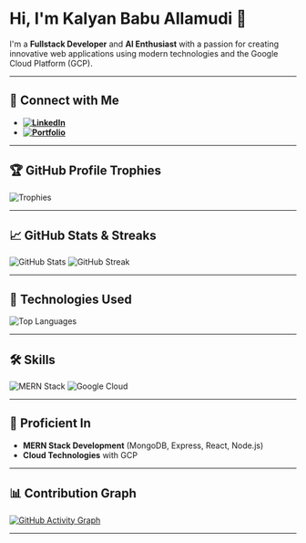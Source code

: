 # Hi, I'm Kalyan Babu Allamudi 👋

I'm a **Fullstack Developer** and **AI Enthusiast** with a passion for creating innovative web applications using modern technologies and the Google Cloud Platform (GCP).

---

## 🔗 Connect with Me
- **[![LinkedIn](https://img.shields.io/badge/LinkedIn-blue?style=flat-square&logo=linkedin&logoColor=white)](https://www.linkedin.com/in/kalyanbabu-allamudi)**
- **[![Portfolio](https://img.shields.io/badge/Portfolio-ff6f61?style=flat-square&logo=google-chrome&logoColor=white)](https://kalyanbabu.vercel.app/)**

---

## 🏆 GitHub Profile Trophies
![Trophies](https://github-profile-trophy.vercel.app/?username=Kalyanbabuallamudi&theme=gruvbox&margin-w=15&row=1&column=6)

---

## 📈 GitHub Stats & Streaks
![GitHub Stats](https://github-readme-stats.vercel.app/api?username=Kalyanbabuallamudi&show_icons=true&theme=radical)
![GitHub Streak](https://streak-stats.demolab.com/?user=Kalyanbabuallamudi&theme=radical)

---

## 🚀 Technologies Used
![Top Languages](https://github-readme-stats.vercel.app/api/top-langs/?username=Kalyanbabuallamudi&layout=compact&theme=radical)

---

## 🛠️ Skills
![MERN Stack](https://img.shields.io/badge/MERN-Stack-61DAFB?style=for-the-badge&logo=react&logoColor=white)
![Google Cloud](https://img.shields.io/badge/Google-Cloud-4285F4?style=for-the-badge&logo=google-cloud&logoColor=white)

---

## 🌱 Proficient In
- **MERN Stack Development** (MongoDB, Express, React, Node.js)
- **Cloud Technologies** with GCP

---

## 📊 Contribution Graph
[![GitHub Activity Graph](https://github-readme-activity-graph.vercel.app/graph?username=Kalyanbabuallamudi&theme=radical)](https://github.com/ashutosh00710/github-readme-activity-graph)

---
